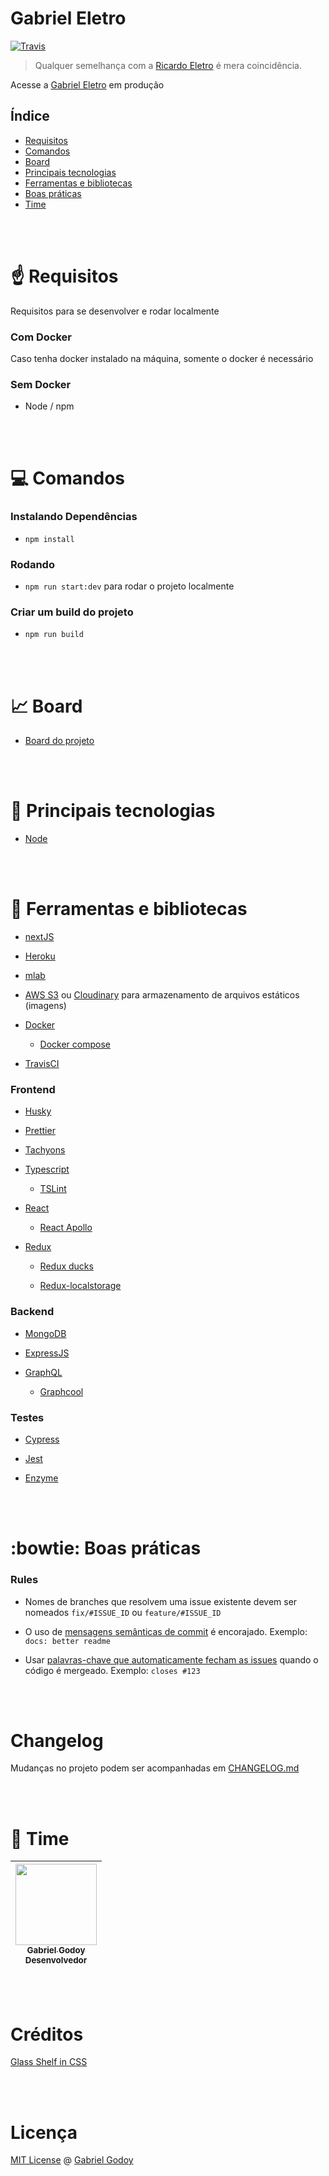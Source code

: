 # Gabriel Eletro

[![Travis](https://img.shields.io/travis/gabrielgodoy/gabriel-eletro.svg)]()

> Qualquer semelhança com a [Ricardo Eletro](http://ricardoeletro.com.br/) é mera coincidência. 

Acesse a [Gabriel Eletro](https://gabriel-eletro.herokuapp.com/) em produção

## Índice

* [Requisitos](#point_up-requisitos)
* [Comandos](#computer-comandos)
* [Board](#chart_with_upwards_trend-board)
* [Principais tecnologias](#rocket-principais-tecnologias)
* [Ferramentas e bibliotecas](#satellite-ferramentas-e-bibliotecas)
* [Boas práticas](#bowtie-boas-pr%C3%A1ticas)
* [Time](#fist_oncoming-time)

<br />
<br />

# :point_up: Requisitos

Requisitos para se desenvolver e rodar localmente

### Com Docker

Caso tenha docker instalado na máquina, somente o docker é necessário

### Sem Docker

- Node / npm

<br />
<br />

# :computer: Comandos

### Instalando Dependências
- `npm install`

### Rodando

- `npm run start:dev` para rodar o projeto localmente

### Criar um build do projeto

- `npm run build`

<br />
<br />

# :chart_with_upwards_trend: Board

- [Board do projeto](https://github.com/gabrielgodoy/gabriel-eletro/projects/1)

<br />
<br />

# :rocket: Principais tecnologias

- [Node](https://github.com/nodejs/node)

<br />
<br />

# :satellite: Ferramentas e bibliotecas

- [nextJS](https://github.com/zeit/next.js/)

- [Heroku](https://www.heroku.com/)

- [mlab](https://mlab.com/)

- [AWS S3](https://aws.amazon.com/s3) ou [Cloudinary](https://cloudinary.com/) para armazenamento de arquivos estáticos (imagens)

- [Docker](https://www.docker.com/)
  - [Docker compose](https://github.com/docker/compose)

- [TravisCI](https://github.com/travis-ci/travis-ci)


### Frontend

- [Husky](https://github.com/typicode/husky)

- [Prettier](https://github.com/prettier/prettier)

- [Tachyons](https://github.com/tachyons-css/tachyons)

- [Typescript](https://github.com/Microsoft/TypeScript)
  - [TSLint](https://github.com/palantir/tslint)

- [React](https://github.com/facebook/react)
  - [React Apollo](https://github.com/apollographql/react-apollo)

- [Redux](https://github.com/reactjs/redux)
  - [Redux ducks](https://github.com/erikras/ducks-modular-redux)

  - [Redux-localstorage](https://github.com/elgerlambert/redux-localstorage)


### Backend
- [MongoDB](https://github.com/mongodb/mongo)

- [ExpressJS](https://github.com/expressjs/express)

- [GraphQL](https://github.com/facebook/graphql)
  - [Graphcool](https://github.com/graphcool)


### Testes
- [Cypress](https://www.cypress.io/)

- [Jest](https://github.com/facebook/jest)

- [Enzyme](https://github.com/airbnb/enzyme)

<br />
<br />

# :bowtie: Boas práticas

### Rules
- Nomes de branches que resolvem uma issue existente devem ser nomeados `fix/#ISSUE_ID` ou `feature/#ISSUE_ID`

- O uso de [mensagens semânticas de commit](https://seesparkbox.com/foundry/semantic_commit_messages) é encorajado. Exemplo: `docs: better readme`

- Usar [palavras-chave que automaticamente fecham as issues](https://help.github.com/articles/closing-issues-using-keywords/) quando o código é mergeado. Exemplo: `closes #123`

<br />
<br />

# Changelog

Mudanças no projeto podem ser acompanhadas em [CHANGELOG.md](https://github.com/gabrielgodoy/gabriel-eletro/blob/master/CHANGELOG.md)

<br />
<br />

# :fist_oncoming: Time

<!-- markdownlint-disable MD033 -->

| [<img src="https://github.com/gabrielgodoy.png" width="130px;"/><br /><sub>Gabriel Godoy</sub>](https://github.com/gabrielgodoy)<br /> <sub>Desenvolvedor</sub> |
| :---: |

<br />
<br />

# Créditos

[Glass Shelf in CSS](https://codepen.io/jtholloran/pen/KyvHb)

<br />
<br />

# Licença

[MIT License](https://gabrielgodoy.mit-license.org/license.html) @ [Gabriel Godoy](https://github.com/gabrielgodoy)

